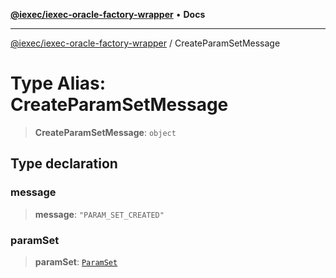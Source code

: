 [**@iexec/iexec-oracle-factory-wrapper**](../README.md) • **Docs**

***

[@iexec/iexec-oracle-factory-wrapper](../globals.md) / CreateParamSetMessage

# Type Alias: CreateParamSetMessage

> **CreateParamSetMessage**: `object`

## Type declaration

### message

> **message**: `"PARAM_SET_CREATED"`

### paramSet

> **paramSet**: [`ParamSet`](ParamSet.md)
